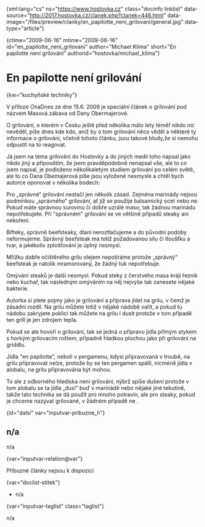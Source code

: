 
{xml:lang="cs" ns="https://www.hostovka.cz" class="docinfo linklist" data-source="http://2017.hostovka.cz/clanek.php?clanek=446.html" data-image="/files/preview/clanky/en\_papilotte\_neni_grilovani/general.jpg" data-type="article"}

{ctime="2009-06-16" mtime="2009-06-16" id="en\_papilotte\_neni\_grilovani" author="Michael Klíma" short="En papilotte není grilování" authorid="hostovka/michael\_klima"}

# En papilotte není grilování

<!-- generated attribute kw by user_updatekw.sh on 2020-07-05, do not edit -->

{kw="kuchyňské techniky"}

V příloze OnaDnes ze dne 15.6. 2009 je speciální článek o grilování pod názvem Masová zábava od Dany Obermajerové.

O grilování, o kterém v Česku ještě před několika málo lety téměř nikdo nic nevěděl, píše dnes kde kdo, aniž by o tom grilování něco věděl a některé ty informace o grilování, včetně tohoto článku, jsou takové bludy,že si nemohu odpustit na to reagovat.

Já jsem na téma grilování do Hostovky a do jiných medií toho napsal jako nikdo jiný a připouštím, že jsem pravděpodobně nenapsal vše, ale to co jsem napsal, je podloženo několikaletým studiem grilování po celém světě, ale to co Dana Obemajerová píše jsou vyložené nesmysle a chtěl bych autorce oponovat v několika bodech:

Pro „správné“ grilování nestačí jen několik zásad. Zejména marinády nejsou podmínkou „správného“ grilování, ať již se použije balsamický ocet nebo ne. Pokud máte správnou surovinu či dobře uzrálé maso, tak žádnou marinádu nepotřebujete. Při "správném" grilování se ve většině případů steaky ani nekoření.

Bifteky, správně beefsteaky, dlaní neroztlačujeme a do původní podoby neformujeme. Správný beefsteak má totiž požadovanou sílu či tloušťku a tvar, a jakékoliv zplošťování je úplný nesmysl.

Mřížku dobře očištěného grilu olejem nepotíráme protože „správný“ beefsteak je natolik mramorovaný, že žádný tuk nepotřebuje.

Omývání steaků je další nesmysl. Pokud steky z čerstvého masa krájí řezník nebo kuchař, tak následným omýváním na něj nejvýše tak zanesete nějaké bakterie. 

Autorka si plete pojmy jako je grilování a příprava jídel na grilu, v čemž je zásadní rozdíl. Na grilu můžete totiž v nějaké nádobě vařit, a pokud tu nádobu zakryjete poklicí tak můžete na grilu i dusit protože v tom případě ten grill je jen zdrojem tepla.

Pokud se ale hovoří o grilování, tak se jedná o přípravu jídla přímým stykem s horkým grilovacím roštem, případně hladkou plochou jako při grilování na griddlu.

Jídla "en papilotte", neboli v pergamenu, kdysi připravovaná v troubě, na grilu připravovat nelze, protože by se ten pergamen spálil, nicméně jídla v alobalu, na grilu připravována být mohou.

To ale z odborného hlediska není grilování, nýbrž spíše dušení protože v tom alobalu se ta jídla „dusí“ buď v marinádě nebo nějaké jiné tekutině, takže tato technika se dá použít pro mnoho potravin, ale pro steaky, pokud je chceme nazývat grilované, v žádném případě ne .

{id="dalsi" var="inputvar-pribuzne_h"}

## n/a

n/a

{var="inputvar-relation@var"}

Příbuzné články nejsou k dispozici

{var="doclist-stitek"}

  * n/a

{var="inputvar-taglist" class="taglist"}

n/a

